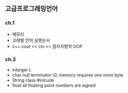## 고급프로그래밍언어
### ch.1

* 메모리
* 고레벨 언어 실행순서
* c++ 
    cout <<
    cin >>
    절차지향적
    OOP

### ch.2 
* interger L
* char null terminator \0, memory requires one more byte
* String class #inlcude <string>
* float all floating point numbers are signed    